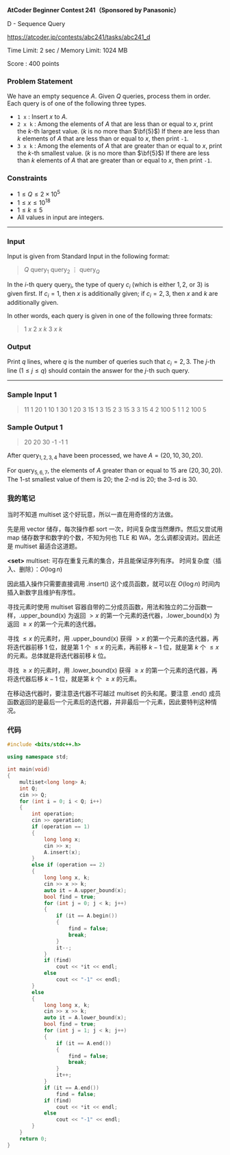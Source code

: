 **AtCoder Beginner Contest 241（Sponsored by Panasonic）**

D - Sequence Query

https://atcoder.jp/contests/abc241/tasks/abc241_d

<!--more-->

Time Limit: 2 sec / Memory Limit: 1024 MB

Score : $400$ points

### Problem Statement

We have an empty sequence $A$.
Given $Q$ queries, process them in order.
Each query is of one of the following three types.

- `1 x` : Insert $x$ to $A$.
- `2 x k` : Among the elements of $A$ that are less than or equal to $x$, print the $k$-th largest value. ($k$ is no more than $\bf{5}$)
  If there are less than $k$ elements of $A$ that are less than or equal to $x$, then print `-1`.
- `3 x k` : Among the elements of $A$ that are greater than or equal to $x$, print the $k$-th smallest value. ($k$ is no more than $\bf{5}$)
  If there are less than $k$ elements of $A$ that are greater than or equal to $x$, then print `-1`.

### Constraints

- $1\leq Q \leq 2\times 10^5$
- $1\leq x\leq 10^{18}$
- $1\leq k\leq 5$
- All values in input are integers.

------

### Input

Input is given from Standard Input in the following format:

> $Q$
> $\text{query}_1$
> $\text{query}_2$
> $\vdots$
> $\text{query}_Q$

In the $i$-th query $\text{query}_i$, the type of query $c_i$ (which is either $1, 2$, or $3$) is given first.
If $c_i=1$, then $x$ is additionally given; if $c_i=2, 3$, then $x$ and $k$ are additionally given.

In other words, each query is given in one of the following three formats:

> $1$ $x$
> $2$ $x$ $k$
> $3$ $x$ $k$

### Output

Print $q$ lines, where $q$ is the number of queries such that $c_i=2,3$.
The $j$-th line $(1\leq j\leq q)$ should contain the answer for the $j$-th such query.

------

### Sample Input 1

> 11
> 1 20
> 1 10
> 1 30
> 1 20
> 3 15 1
> 3 15 2
> 3 15 3
> 3 15 4
> 2 100 5
> 1 1
> 2 100 5

### Sample Output 1

> 20
> 20
> 30
> -1
> -1
> 1

After $\text{query}_{1,2,3,4}$ have been processed, we have $A=(20,10,30,20)$.

For $\text{query}_{5,6,7}$, the elements of $A$ greater than or equal to $15$ are $(20,30,20)$.
The $1$-st smallest value of them is $20$; the $2$-nd is $20$; the $3$-rd is $30$.

### 我的笔记

当时不知道 multiset 这个好玩意，所以一直在用奇怪的方法做。

先是用 vector 储存，每次操作都 sort 一次，时间复杂度当然爆炸。然后又尝试用 map 储存数字和数字的个数，不知为何也 TLE 和 WA，怎么调都没调对。因此还是 multiset 最适合这道题。

**\<set\>**
multiset: 可存在重复元素的集合，并且能保证序列有序。
时间复杂度（插入、删除）：$O(\log n)$

因此插入操作只需要直接调用 .insert() 这个成员函数，就可以在 $O(\log n)$ 时间内插入新数字且维护有序性。

寻找元素时使用 multiset 容器自带的二分成员函数，用法和独立的二分函数一样，.upper_bound(x) 为返回 $>x$ 的第一个元素的迭代器，.lower_bound(x) 为返回 $\geq x$ 的第一个元素的迭代器。

寻找 $\leq x$ 的元素时，用 .upper_bound(x) 获得 $>x$ 的第一个元素的迭代器，再将迭代器前移 $1$ 位，就是第 $1$ 个 $\leq x$ 的元素，再前移 $k-1$ 位，就是第 $k$ 个 $\leq x$ 的元素。总体就是将迭代器前移 $k$ 位。

寻找 $\geq x$ 的元素时，用 .lower_bound(x) 获得 $\geq x$ 的第一个元素的迭代器，再将迭代器后移 $k-1$ 位，就是第 $k$ 个 $\geq x$ 的元素。

在移动迭代器时，要注意迭代器不可越过 multiset 的头和尾。要注意 .end() 成员函数返回的是最后一个元素后的迭代器，并非最后一个元素，因此要特判这种情况。

### 代码

```cpp
#include <bits/stdc++.h>

using namespace std;

int main(void)
{
    multiset<long long> A;
    int Q;
    cin >> Q;
    for (int i = 0; i < Q; i++)
    {
        int operation;
        cin >> operation;
        if (operation == 1)
        {
            long long x;
            cin >> x;
            A.insert(x);
        }
        else if (operation == 2)
        {
            long long x, k;
            cin >> x >> k;
            auto it = A.upper_bound(x);
            bool find = true;
            for (int j = 0; j < k; j++)
            {
                if (it == A.begin())
                {
                    find = false;
                    break;
                }
                it--;
            }
            if (find)
                cout << *it << endl;
            else
                cout << "-1" << endl;
        }
        else
        {
            long long x, k;
            cin >> x >> k;
            auto it = A.lower_bound(x);
            bool find = true;
            for (int j = 1; j < k; j++)
            {
                if (it == A.end())
                {
                    find = false;
                    break;
                }
                it++;
            }
            if (it == A.end())
                find = false;
            if (find)
                cout << *it << endl;
            else
                cout << "-1" << endl;
        }
    }
    return 0;
}
```

